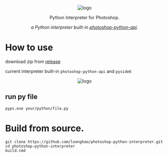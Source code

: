 <p align="center">
<img src="https://i.imgur.com/cjp1RH6.png" alt="logo">
</p>

<p align="center">Python Interpreter for Photoshop.</p>

<p align="center"><em>a Python interpreter built-in  <a href="https://github.com/loonghao/photoshop-python-api">photoshop-python-api</a>.</em></p>

# How to use
download zip from [release](https://github.com/loonghao/photoshop-python-interpreter/releases/latest)

current interpreter built-in `photoshop-python-api` and `pyside6`
<p align="center">
<img src="https://i.imgur.com/3wY9VvY.png" alt="logo">
</p>

## run py file
```shell
pyps.exe your/python/file.py
```

# Build from source.
```shell
git clone https://github.com/loonghao/photoshop-python-interpreter.git
cd photoshop-python-interpreter
build.cmd
```
